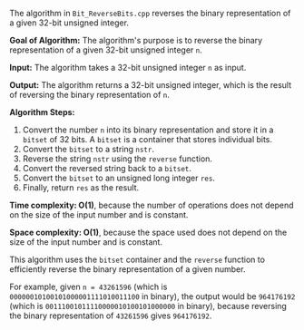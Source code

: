 The algorithm in `Bit_ReverseBits.cpp` reverses the binary representation of a given 32-bit unsigned integer.

**Goal of Algorithm:**
The algorithm's purpose is to reverse the binary representation of a given 32-bit unsigned integer `n`.

**Input:**
The algorithm takes a 32-bit unsigned integer `n` as input.

**Output:**
The algorithm returns a 32-bit unsigned integer, which is the result of reversing the binary representation of `n`.

**Algorithm Steps:**
1. Convert the number `n` into its binary representation and store it in a `bitset` of 32 bits. A `bitset` is a container that stores individual bits.
2. Convert the `bitset` to a string `nstr`.
3. Reverse the string `nstr` using the `reverse` function.
4. Convert the reversed string back to a `bitset`.
5. Convert the `bitset` to an unsigned long integer `res`.
6. Finally, return `res` as the result.

**Time complexity: O(1)**, because the number of operations does not depend on the size of the input number and is constant.

**Space complexity: O(1)**, because the space used does not depend on the size of the input number and is constant.

This algorithm uses the `bitset` container and the `reverse` function to efficiently reverse the binary representation of a given number.

For example, given `n = 43261596` (which is `00000010100101000001111010011100` in binary), the output would be `964176192` (which is `00111001011110000010100101000000` in binary), because reversing the binary representation of `43261596` gives `964176192`.
